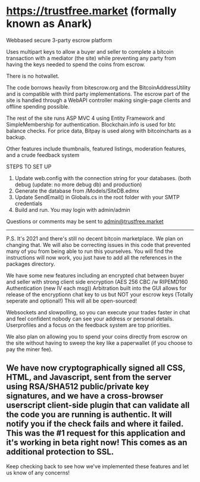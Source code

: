 https://trustfree.market (formally known as Anark)
========

Webbased secure 3-party escrow platform

Uses multipart keys to allow a buyer and seller to complete a bitcoin transaction with a mediator (the site)
while preventing any party from having the keys needed to spend the coins from escrow. 

There is no hotwallet.

The code borrows heavily from bitescrow.org and the BitcoinAddressUtility and is compatible with third party
implementations. The escrow part of the site is handled through a WebAPI controller making single-page clients
and offline spending possible.

The rest of the site runs ASP MVC 4 using Entity Framework and SimpleMembership for authentication. 
Blockchain.info is used for btc balance checks. For price data, Bitpay is used along with bitcoincharts as a backup.

Other features include thumbnails, featured listings, moderation features, and a crude feedback system

STEPS TO SET UP

1. Update web.config with the connection string for your databases. (both debug (update: no more debug db) and production)
2. Generate the database from /Models/SiteDB.edmx
2. Update SendEmail() in Globals.cs in the root folder with your SMTP credentials
3. Build and run. You may login with admin/admin

Questions or comments may be sent to admin@trustfree.market


-------

P.S. It's 2021 and there's still no decent bitcoin marketplace. We plan on changing that.
We will also be correcting issues in this code that prevented many of you from being able to run this yourselves. You will find the instructions will now work, you just have to add all the references in the packages directory.

We have some new features including an encrypted chat between buyer and seller with strong client side encryption (AES 256 CBC /w RIPEMD160 Authentication (new IV each msg))
Arbitration built into the GUI allows for release of the encryptionn chat key to us but NOT your escrow keys (Totally seperate and optional!) This will all be open-sourced!

Websockets and slowpolling, so you can execute your trades faster in chat and feel confident nobody can see your address or personal details.
Userprofiles and a focus on the feedback system are top priorities.

We also plan on allowing you to spend your coins directly from escrow on the site without having to sweep the key like a paperwallet (if you choose to pay the miner fee).

## We have now cryptographically signed all CSS, HTML, and Javascript, sent from the server using RSA/SHA512 public/private key signatures, and we have a cross-browser userscript client-side plugin that can validate all the code you are running is authentic. It will notify you if the check fails and where it failed. This was the #1 request for this application and it's working in beta right now! This comes as an additional protection to SSL.

Keep checking back to see how we've implemented these features and let us know of any concerns!

